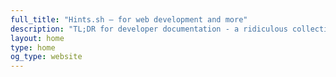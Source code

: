 ```yaml
---
full_title: "Hints.sh — for web development and more"
description: "TL;DR for developer documentation - a ridiculous collection of cheatsheets"
layout: home
type: home
og_type: website
---
```


